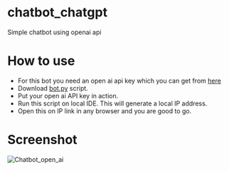 # chatbot_chatgpt
Simple chatbot using openai api

# How to use
- For this bot you need an open ai api key which you can get from [here](https://platform.openai.com/account/api-keys)
- Download [bot.py](https://github.com/SaurabhAradwad/chatbot_chatgpt/blob/main/bot.py) script.
- Put your open ai API key in action.
- Run this script on local IDE. This will generate a local IP address.
- Open this on IP link in any browser and you are good to go.

# Screenshot
![Chatbot_open_ai](https://user-images.githubusercontent.com/102751810/223127289-e7aaffba-65e5-4c72-ae37-0f7e5a68b2b0.png)
